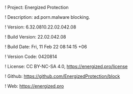 ! Project: Energized Protection

! Description: ad.porn.malware blocking.

! Version: 6.32.0810.22.02.042.08

! Build Version: 22.02.042.08

! Build Date: Fri, 11 Feb 22 08:14:15 +06

! Version Code: 0420814

! License: CC BY-NC-SA 4.0, https://energized.pro/license

! Github: https://github.com/EnergizedProtection/block

! Web: https://energized.pro
